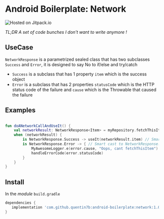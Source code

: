 Android Boilerplate: Network
===  

![Hosted on Jitpack.io](https://img.shields.io/badge/hosting-jitpack-blue.svg)

_TL;DR A set of code bunches I don't want to write anymore !_    

## UseCase

`NetworkResponse` is a parametrized sealed class that has two subclasses `Success` and `Error`, it is designed to say No to if/else and try/catch

- `Success` is a subclass that has 1 property `item` which is the success object
- `Error` is a subclass that has 2 properties `statusCode` which is the HTTP status code of the failure and `cause` which is the Throwable that caused the failure

## Examples

```kotlin

fun doANetworkCallAndUseIt() {
    val networkResult: NetworkResponse<Item> = myRepository.fetchThisItem()
    when (networkResult) {
        is NetworkResponse.Success -> useIt(networkResult.item) // Smart cast to NetworkResponse.Success<Item>
        is NetworkResponse.Error -> { // Smart cast to NetworkResponse.Error<Item>
            MyAwesomeLogger.e(error.cause, "Oops, cant fetchThisItem")    
            handleErrorCode(error.statusCode)    
        }
    }
}

```

## Install

In the *module* `build.gradle`    
 ```gradle    
dependencies {    
    implementation 'com.github.quentin7b:android-boilerplate:network:1.0.0'    
}    
``` 
